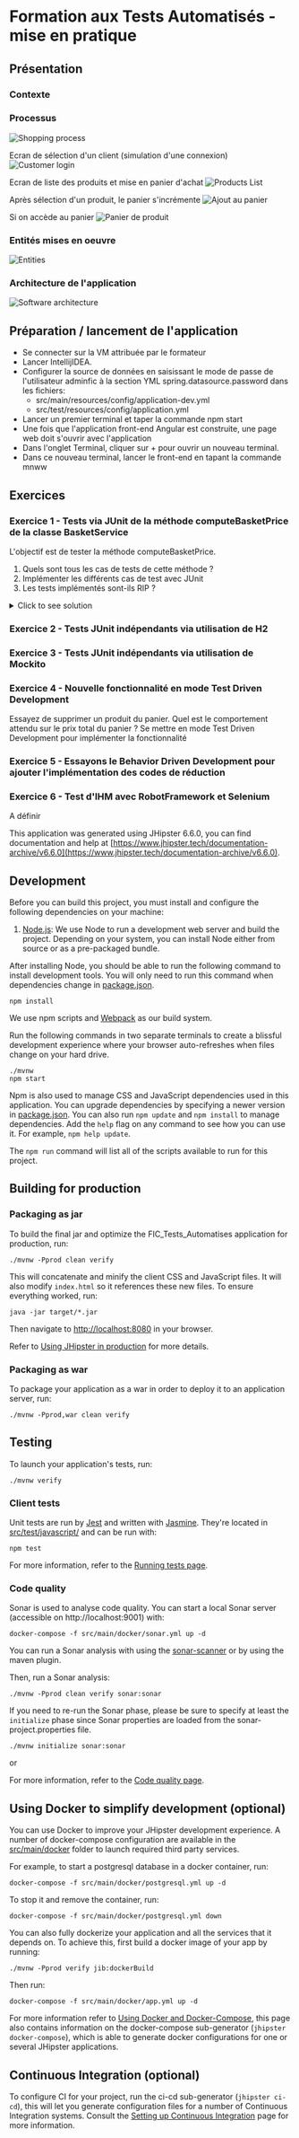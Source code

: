 # Formation aux Tests Automatisés - mise en pratique

## Présentation

### Contexte

### Processus

![Shopping process](doc/shopping_process_and_screens_behaviors.png)

Ecran de sélection d'un client (simulation d'une connexion)
![Customer login](doc/1.CustomerLoginSimulation.PNG)

Ecran de liste des produits et mise en panier d'achat
![Products List](doc/2.ProductList.PNG)

Après sélection d'un produit, le panier s'incrémente
![Ajout au panier](doc/3.ProductAddedToShoppingCart.PNG)

Si on accède au panier
![Panier de produit](doc/4.ShoppingCart.PNG)

### Entités mises en oeuvre

![Entities](doc/dataModel.PNG)

### Architecture de l'application

![Software architecture](doc/softwareArchitectureDiagram.png)

## Préparation / lancement de l'application

- Se connecter sur la VM attribuée par le formateur
- Lancer IntellijIDEA.
- Configurer la source de données en saisissant le mode de passe de l'utilisateur adminfic à la section YML spring.datasource.password dans les fichiers:
  - src/main/resources/config/application-dev.yml
  - src/test/resources/config/application.yml
- Lancer un premier terminal et taper la commande npm start
- Une fois que l'application front-end Angular est construite, une page web doit s'ouvrir avec l'application
- Dans l'onglet Terminal, cliquer sur + pour ouvrir un nouveau terminal.
- Dans ce nouveau terminal, lancer le front-end en tapant la commande mnww

## Exercices

### Exercice 1 - Tests via JUnit de la méthode computeBasketPrice de la classe BasketService

L'objectif est de tester la méthode computeBasketPrice.

1. Quels sont tous les cas de tests de cette méthode ?
2. Implémenter les différents cas de test avec JUnit
3. Les tests implémentés sont-ils RIP ?

<details>
  <summary>Click to see solution</summary>
  
  Et bien voila ce qu'il faut faire
</details>

### Exercice 2 - Tests JUnit indépendants via utilisation de H2

### Exercice 3 - Tests JUnit indépendants via utilisation de Mockito

### Exercice 4 - Nouvelle fonctionnalité en mode Test Driven Development

Essayez de supprimer un produit du panier. Quel est le comportement attendu sur le prix total du panier ?
Se mettre en mode Test Driven Development pour implémenter la fonctionnalité

### Exercice 5 - Essayons le Behavior Driven Development pour ajouter l'implémentation des codes de réduction

### Exercice 6 - Test d'IHM avec RobotFramework et Selenium

A définir

This application was generated using JHipster 6.6.0, you can find documentation and help at [https://www.jhipster.tech/documentation-archive/v6.6.0](https://www.jhipster.tech/documentation-archive/v6.6.0).

## Development

Before you can build this project, you must install and configure the following dependencies on your machine:

1. [Node.js][]: We use Node to run a development web server and build the project.
   Depending on your system, you can install Node either from source or as a pre-packaged bundle.

After installing Node, you should be able to run the following command to install development tools.
You will only need to run this command when dependencies change in [package.json](package.json).

    npm install

We use npm scripts and [Webpack][] as our build system.

Run the following commands in two separate terminals to create a blissful development experience where your browser
auto-refreshes when files change on your hard drive.

    ./mvnw
    npm start

Npm is also used to manage CSS and JavaScript dependencies used in this application. You can upgrade dependencies by
specifying a newer version in [package.json](package.json). You can also run `npm update` and `npm install` to manage dependencies.
Add the `help` flag on any command to see how you can use it. For example, `npm help update`.

The `npm run` command will list all of the scripts available to run for this project.

## Building for production

### Packaging as jar

To build the final jar and optimize the FIC_Tests_Automatises application for production, run:

    ./mvnw -Pprod clean verify

This will concatenate and minify the client CSS and JavaScript files. It will also modify `index.html` so it references these new files.
To ensure everything worked, run:

    java -jar target/*.jar

Then navigate to [http://localhost:8080](http://localhost:8080) in your browser.

Refer to [Using JHipster in production][] for more details.

### Packaging as war

To package your application as a war in order to deploy it to an application server, run:

    ./mvnw -Pprod,war clean verify

## Testing

To launch your application's tests, run:

    ./mvnw verify

### Client tests

Unit tests are run by [Jest][] and written with [Jasmine][]. They're located in [src/test/javascript/](src/test/javascript/) and can be run with:

    npm test

For more information, refer to the [Running tests page][].

### Code quality

Sonar is used to analyse code quality. You can start a local Sonar server (accessible on http://localhost:9001) with:

```
docker-compose -f src/main/docker/sonar.yml up -d
```

You can run a Sonar analysis with using the [sonar-scanner](https://docs.sonarqube.org/display/SCAN/Analyzing+with+SonarQube+Scanner) or by using the maven plugin.

Then, run a Sonar analysis:

```
./mvnw -Pprod clean verify sonar:sonar
```

If you need to re-run the Sonar phase, please be sure to specify at least the `initialize` phase since Sonar properties are loaded from the sonar-project.properties file.

```
./mvnw initialize sonar:sonar
```

or

For more information, refer to the [Code quality page][].

## Using Docker to simplify development (optional)

You can use Docker to improve your JHipster development experience. A number of docker-compose configuration are available in the [src/main/docker](src/main/docker) folder to launch required third party services.

For example, to start a postgresql database in a docker container, run:

    docker-compose -f src/main/docker/postgresql.yml up -d

To stop it and remove the container, run:

    docker-compose -f src/main/docker/postgresql.yml down

You can also fully dockerize your application and all the services that it depends on.
To achieve this, first build a docker image of your app by running:

    ./mvnw -Pprod verify jib:dockerBuild

Then run:

    docker-compose -f src/main/docker/app.yml up -d

For more information refer to [Using Docker and Docker-Compose][], this page also contains information on the docker-compose sub-generator (`jhipster docker-compose`), which is able to generate docker configurations for one or several JHipster applications.

## Continuous Integration (optional)

To configure CI for your project, run the ci-cd sub-generator (`jhipster ci-cd`), this will let you generate configuration files for a number of Continuous Integration systems. Consult the [Setting up Continuous Integration][] page for more information.

[jhipster homepage and latest documentation]: https://www.jhipster.tech
[jhipster 6.6.0 archive]: https://www.jhipster.tech/documentation-archive/v6.6.0
[using jhipster in development]: https://www.jhipster.tech/documentation-archive/v6.6.0/development/
[using docker and docker-compose]: https://www.jhipster.tech/documentation-archive/v6.6.0/docker-compose
[using jhipster in production]: https://www.jhipster.tech/documentation-archive/v6.6.0/production/
[running tests page]: https://www.jhipster.tech/documentation-archive/v6.6.0/running-tests/
[code quality page]: https://www.jhipster.tech/documentation-archive/v6.6.0/code-quality/
[setting up continuous integration]: https://www.jhipster.tech/documentation-archive/v6.6.0/setting-up-ci/
[node.js]: https://nodejs.org/
[yarn]: https://yarnpkg.org/
[webpack]: https://webpack.github.io/
[angular cli]: https://cli.angular.io/
[browsersync]: https://www.browsersync.io/
[jest]: https://facebook.github.io/jest/
[jasmine]: https://jasmine.github.io/2.0/introduction.html
[protractor]: https://angular.github.io/protractor/
[leaflet]: https://leafletjs.com/
[definitelytyped]: https://definitelytyped.org/

